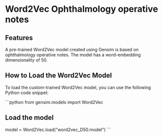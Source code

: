 # Word2Vec Ophthalmology operative notes

## Features

A pre-trained Word2Vec model created using Gensim is based on ophthalmology operative notes. The model has a word-embedding dimensionality of 50.

## How to Load the Word2Vec Model

To load the custom-trained Word2Vec model, you can use the following Python code snippet:

\`\`\`python
from gensim.models import Word2Vec

## Load the model
model = Word2Vec.load("word2vec_D50.model")
\`\`\`


